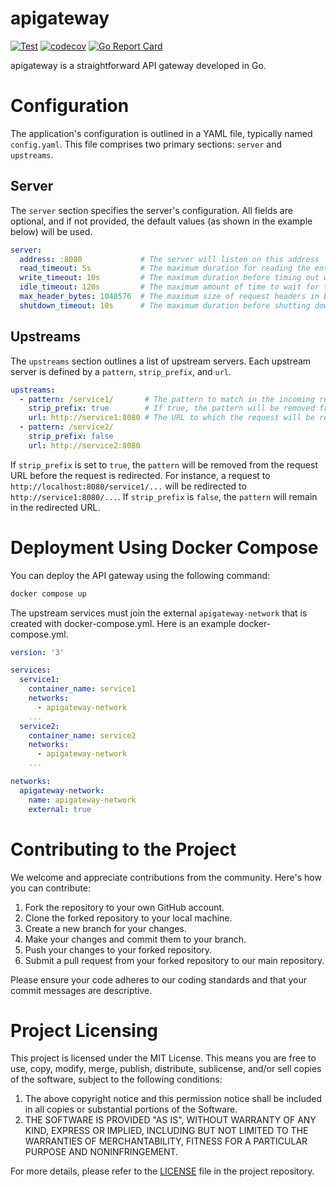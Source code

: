 # apigateway

[![Test](https://github.com/ermanimer/apigateway/actions/workflows/test.yml/badge.svg?branch=main)](https://github.com/ermanimer/apigateway/actions/workflows/test.yml)
[![codecov](https://codecov.io/gh/ermanimer/apigateway/graph/badge.svg?token=rbFp8CZIRk)](https://codecov.io/gh/ermanimer/apigateway)
[![Go Report Card](https://goreportcard.com/badge/github.com/ermanimer/apigateway)](https://goreportcard.com/report/github.com/ermanimer/apigateway)


apigateway is a straightforward API gateway developed in Go.

# Configuration

The application's configuration is outlined in a YAML file, typically named `config.yaml`. This file comprises two primary sections: `server` and `upstreams`.

## Server

The `server` section specifies the server's configuration. All fields are optional, and if not provided, the default values (as shown in the example below) will be used.

```yaml
server:
  address: :8080             # The server will listen on this address
  read_timeout: 5s           # The maximum duration for reading the entire request, including the body
  write_timeout: 10s         # The maximum duration before timing out writes of the response
  idle_timeout: 120s         # The maximum amount of time to wait for the next request when keep-alives are enabled
  max_header_bytes: 1048576  # The maximum size of request headers in bytes
  shutdown_timeout: 10s      # The maximum duration before shutting down the server
```

## Upstreams

The `upstreams` section outlines a list of upstream servers. Each upstream server is defined by a `pattern`, `strip_prefix`, and `url`.

```yaml
upstreams:
  - pattern: /service1/       # The pattern to match in the incoming request
    strip_prefix: true        # If true, the pattern will be removed from the request URL before redirecting
    url: http://service1:8080 # The URL to which the request will be redirected
  - pattern: /service2/
    strip_prefix: false
    url: http://service2:8080
```

If `strip_prefix` is set to `true`, the `pattern` will be removed from the request URL before the request is redirected. For instance, a request to `http://localhost:8080/service1/...` will be redirected to `http://service1:8080/...`. If `strip_prefix` is `false`, the `pattern` will remain in the redirected URL.

# Deployment Using Docker Compose

You can deploy the API gateway using the following command:

```bash
docker compose up
```

The upstream services must join the external `apigateway-network` that is created with docker-compose.yml. Here is an example docker-compose.yml.

```yaml
version: '3'

services:
  service1:
    container_name: service1
    networks:
      - apigateway-network
    ...
  service2:
    container_name: service2
    networks:
      - apigateway-network
    ...

networks:
  apigateway-network:
    name: apigateway-network
    external: true
```

# Contributing to the Project

We welcome and appreciate contributions from the community. Here's how you can contribute:

1. Fork the repository to your own GitHub account.
2. Clone the forked repository to your local machine.
3. Create a new branch for your changes.
4. Make your changes and commit them to your branch.
5. Push your changes to your forked repository.
6. Submit a pull request from your forked repository to our main repository.

Please ensure your code adheres to our coding standards and that your commit messages are descriptive.

# Project Licensing

This project is licensed under the MIT License. This means you are free to use, copy, modify, merge, publish, distribute, sublicense, and/or sell copies of the software, subject to the following conditions:

1. The above copyright notice and this permission notice shall be included in all copies or substantial portions of the Software.
2. THE SOFTWARE IS PROVIDED "AS IS", WITHOUT WARRANTY OF ANY KIND, EXPRESS OR IMPLIED, INCLUDING BUT NOT LIMITED TO THE WARRANTIES OF MERCHANTABILITY, FITNESS FOR A PARTICULAR PURPOSE AND NONINFRINGEMENT.

For more details, please refer to the [LICENSE](LICENSE) file in the project repository.